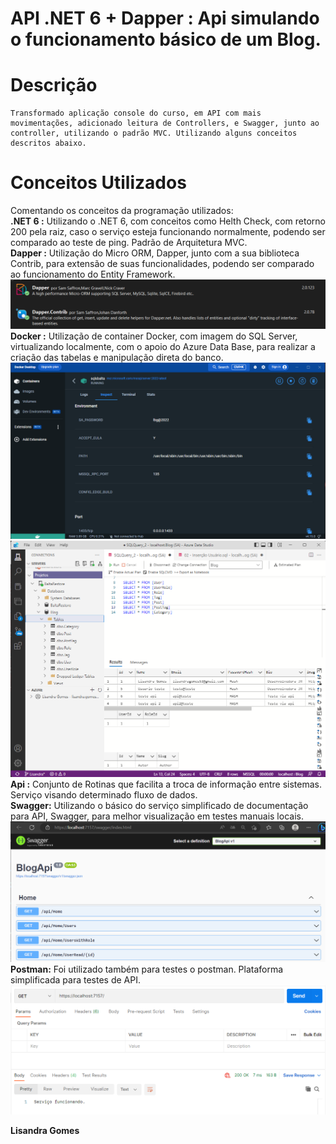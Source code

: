 # API .NET 6 + Dapper : Api simulando o funcionamento básico de um Blog.

# Descrição

    Transformado aplicação console do curso, em API com mais movimentações, adicionado leitura de Controllers, e Swagger, junto ao controller, utilizando o padrão MVC. Utilizando alguns conceitos descritos abaixo.

# Conceitos Utilizados

Comentando os conceitos da programação utilizados:
<br/>
<strong>.NET 6 :</strong> Utilizando o .NET 6, com conceitos como Helth Check, com retorno 200 pela raiz, caso o serviço esteja funcionando normalmente, podendo ser comparado ao teste de ping. Padrão de Arquitetura MVC.
<br/>
<strong>Dapper :</strong> Utilização do Micro ORM, Dapper, junto com a sua biblioteca Contrib, para extensão de suas funcionalidades, podendo ser comparado ao funcionamento do Entity Framework.
<br/>
<img src="https://github.com/LisandraGomes/BackendCourse/blob/Lisandra/BlogApi/imgs/Dapper.png">
<br/>
<strong>Docker :</strong> Utilização de container Docker, com imagem do SQL Server, virtualizando localmente, com o apoio do Azure Data Base, para realizar a criação das tabelas e manipulação direta do banco.
<br/>
<img src="https://github.com/LisandraGomes/BackendCourse/blob/Lisandra/BlogApi/imgs/Docker.png">
<img src="https://github.com/LisandraGomes/BackendCourse/blob/Lisandra/BlogApi/imgs/Azure Data Studio.png">
<br/>
<strong>Api :</strong> Conjunto de Rotinas que facilita a troca de informação entre sistemas. Serviço visando determinado fluxo de dados.
<br/>
<strong>Swagger:</strong> Utilizando o básico do serviço simplificado de documentação para API, Swagger, para melhor visualização em testes manuais locais.
<br/>
<img src="https://github.com/LisandraGomes/BackendCourse/blob/Lisandra/BlogApi/imgs/Swagger.png">
<br/>
<strong>Postman:</strong> Foi utilizado também para testes o postman. Plataforma simplificada para testes de API.
<br/>
<img src="https://github.com/LisandraGomes/BackendCourse/blob/Lisandra/BlogApi/imgs/Postman.png">
<br/>

<strong>Lisandra Gomes</strong>
